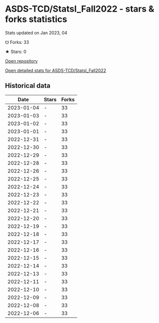 # ASDS-TCD/StatsI_Fall2022 - stars & forks statistics

Stats updated on Jan 2023, 04

☋ Forks: 33

★ Stars: 0

[Open repository](https://github.com/ASDS-TCD/StatsI_Fall2022)

[Open detailed stats for ASDS-TCD/StatsI_Fall2022](https://reviewgithub.com/rep/ASDS-TCD/StatsI_Fall2022)

## Historical data
| Date | Stars | Forks |
|------|-------|-------|
| 2023-01-04 | - | 33 | 
| 2023-01-03 | - | 33 | 
| 2023-01-02 | - | 33 | 
| 2023-01-01 | - | 33 | 
| 2022-12-31 | - | 33 | 
| 2022-12-30 | - | 33 | 
| 2022-12-29 | - | 33 | 
| 2022-12-28 | - | 33 | 
| 2022-12-26 | - | 33 | 
| 2022-12-25 | - | 33 | 
| 2022-12-24 | - | 33 | 
| 2022-12-23 | - | 33 | 
| 2022-12-22 | - | 33 | 
| 2022-12-21 | - | 33 | 
| 2022-12-20 | - | 33 | 
| 2022-12-19 | - | 33 | 
| 2022-12-18 | - | 33 | 
| 2022-12-17 | - | 33 | 
| 2022-12-16 | - | 33 | 
| 2022-12-15 | - | 33 | 
| 2022-12-14 | - | 33 | 
| 2022-12-13 | - | 33 | 
| 2022-12-11 | - | 33 | 
| 2022-12-10 | - | 33 | 
| 2022-12-09 | - | 33 | 
| 2022-12-08 | - | 33 | 
| 2022-12-06 | - | 33 | 


